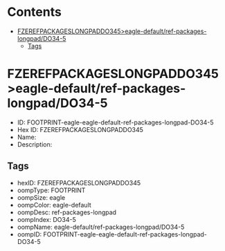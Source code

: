 



Contents
========

* [FZEREFPACKAGESLONGPADDO345>eagle-default/ref-packages-longpad/DO34-5](#fzerefpackageslongpaddo345eagle-defaultref-packages-longpaddo34-5)
	* [Tags](#tags)

# FZEREFPACKAGESLONGPADDO345>eagle-default/ref-packages-longpad/DO34-5

- ID: FOOTPRINT-eagle-eagle-default-ref-packages-longpad-DO34-5
- Hex ID: FZEREFPACKAGESLONGPADDO345
- Name: 
- Description: 

## Tags

- hexID: FZEREFPACKAGESLONGPADDO345
- oompType: FOOTPRINT
- oompSize: eagle
- oompColor: eagle-default
- oompDesc: ref-packages-longpad
- oompIndex: DO34-5
- oompName: eagle-default/ref-packages-longpad/DO34-5
- oompID: FOOTPRINT-eagle-eagle-default-ref-packages-longpad-DO34-5
